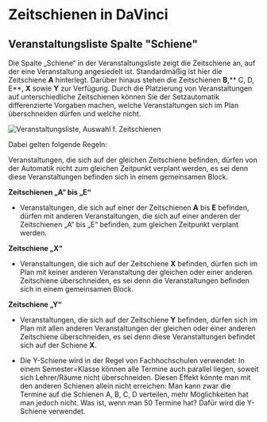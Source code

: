 # Zeitschienen in DaVinci

## Veranstaltungsliste Spalte "Schiene"

Die Spalte „Schiene“ in der Veranstaltungsliste zeigt die Zeitschiene an, auf der eine Veranstaltung angesiedelt ist. Standardmäßig ist hier die Zeitschiene **A** hinterlegt. Darüber hinaus stehen die Zeitschienen **B**,** C, D, E**, **X** sowie **Y** zur Verfügung. Durch die Platzierung von Veranstaltungen auf unterschiedliche Zeitschienen können Sie der Setzautomatik differenzierte Vorgaben machen, welche Veranstaltungen sich im Plan überschneiden dürfen und welche nicht.

![Veranstaltungsliste, Auswahl f. Zeitschienen](/assets/images/Zeitschienen01.png)

Dabei gelten folgende Regeln:

Veranstaltungen, die sich auf der gleichen Zeitschiene befinden, dürfen von der Automatik nicht zum gleichen Zeitpunkt verplant werden, es sei denn diese Veranstaltungen befinden sich in einem gemeinsamen Block.

**Zeitschienen „A“ bis „E“**

* Veranstaltungen, die sich auf einer der Zeitschienen **A** bis **E** befinden, dürfen mit anderen Veranstaltungen, die sich auf einer anderen der Zeitschienen „A“ bis „E“ befinden, zum gleichen Zeitpunkt verplant werden. 

**Zeitschiene „X“**

* Veranstaltungen, die sich auf der Zeitschiene **X** befinden, dürfen sich im Plan mit keiner anderen Veranstaltung der gleichen oder einer anderen Zeitschiene überschneiden, es sei denn die Veranstaltungen befinden sich in einem gemeinsamen Block. 

**Zeitschiene „Y“**

* Veranstaltungen, die sich auf der Zeitschiene **Y** befinden, dürfen sich im Plan mit allen anderen Veranstaltungen der gleichen oder einer anderen Zeitschiene überschneiden, es sei denn diese Veranstaltungen befindet sich auf der Schiene **X**.

* Die Y-Schiene wird in der Regel von Fachhochschulen verwendet: In einem Semester=Klasse können alle Termine auch parallel liegen, soweit sich Lehrer/Räume nicht überschneiden. Diesen Effekt könnte man mit den anderen Schienen allein nicht erreichen: Man kann zwar die Termine auf die Schienen A, B, C, D verteilen, mehr Möglichkeiten hat man jedoch nicht. Was ist, wenn man 50 Termine hat? Dafür wird die Y-Schiene verwendet.
